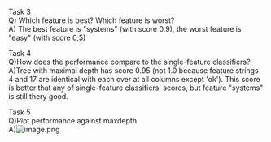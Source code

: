 Task 3  
Q) Which feature is best? Which feature is worst?  
A) The best feature is "systems" (with score 0.9), the worst feature is "easy" (with score 0,5)

Task 4  
Q)How does the performance compare to the single-feature classifiers?  
A)Tree with maximal depth has score 0.95 (not 1.0 because feature strings 4 and 17 are identical with each over at all columns except 'ok'). This score is better that any of single-feature classifiers' scores, but feature "systems" is still thery good.

Task 5  
Q)Plot performance against maxdepth  
A)![image.png](attachment:image.png)


```python

```
